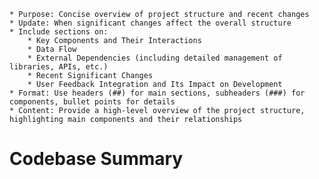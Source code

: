     * Purpose: Concise overview of project structure and recent changes
    * Update: When significant changes affect the overall structure
    * Include sections on:
        * Key Components and Their Interactions
        * Data Flow
        * External Dependencies (including detailed management of libraries, APIs, etc.)
        * Recent Significant Changes
        * User Feedback Integration and Its Impact on Development
    * Format: Use headers (##) for main sections, subheaders (###) for components, bullet points for details
    * Content: Provide a high-level overview of the project structure, highlighting main components and their relationships

# Codebase Summary
